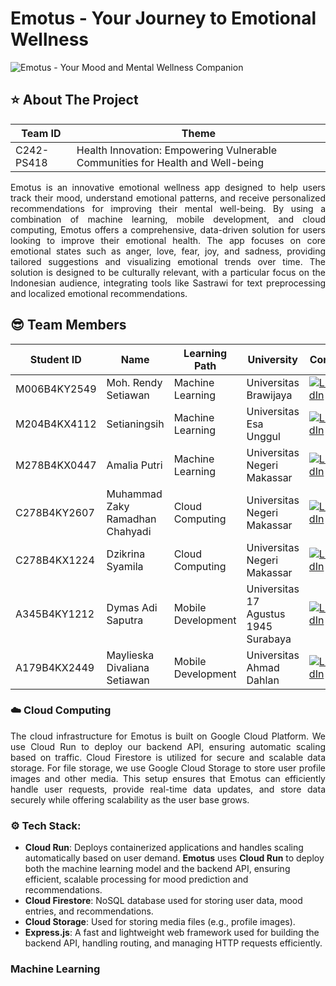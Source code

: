 # Emotus - Your Journey to Emotional Wellness
![Emotus - Your Mood and Mental Wellness Companion](https://github.com/user-attachments/assets/88f4bcae-7147-423a-a66e-8113a764bf5b)
## ⭐ **About The Project**
| **Team ID**  | **Theme**                                                        |
|--------------|------------------------------------------------------------------|
| C242-PS418   | Health Innovation: Empowering Vulnerable Communities for Health and Well-being |

<p align="justify">
Emotus is an innovative emotional wellness app designed to help users track their mood, understand emotional patterns, and receive personalized recommendations for improving their mental well-being. By using a combination of machine learning, mobile development, and cloud computing, Emotus offers a comprehensive, data-driven solution for users looking to improve their emotional health. The app focuses on core emotional states such as anger, love, fear, joy, and sadness, providing tailored suggestions and visualizing emotional trends over time. The solution is designed to be culturally relevant, with a particular focus on the Indonesian audience, integrating tools like Sastrawi for text preprocessing and localized emotional recommendations.
</p>

## 😎 **Team Members**
| **Student ID**       | **Name**                             | **Learning Path**    | **University**                             | **Contact**                                                                                         |
|----------------------|--------------------------------------|----------------------|--------------------------------------------|-----------------------------------------------------------------------------------------------------|
| M006B4KY2549         | Moh. Rendy Setiawan                  | Machine Learning     | Universitas Brawijaya                      | [![LinkedIn](https://img.shields.io/badge/LinkedIn-0077B5?style=for-the-badge&logo=linkedin&logoColor=white)](https://www.linkedin.com/in/moh-rendy-setiawan-448602221/)              |
| M204B4KX4112         | Setianingsih                         | Machine Learning     | Universitas Esa Unggul                     | [![LinkedIn](https://img.shields.io/badge/LinkedIn-0077B5?style=for-the-badge&logo=linkedin&logoColor=white)](https://www.linkedin.com/in/setianingsih03/)              |
| M278B4KX0447         | Amalia Putri                         | Machine Learning     | Universitas Negeri Makassar                | [![LinkedIn](https://img.shields.io/badge/LinkedIn-0077B5?style=for-the-badge&logo=linkedin&logoColor=white)](https://www.linkedin.com/in/amalia-putri-0b4068328/)                |
| C278B4KY2607         | Muhammad Zaky Ramadhan Chahyadi      | Cloud Computing      | Universitas Negeri Makassar                | [![LinkedIn](https://img.shields.io/badge/LinkedIn-0077B5?style=for-the-badge&logo=linkedin&logoColor=white)](https://www.linkedin.com/in/zakychahyadi/)              |
| C278B4KX1224         | Dzikrina Syamila                     | Cloud Computing      | Universitas Negeri Makassar                | [![LinkedIn](https://img.shields.io/badge/LinkedIn-0077B5?style=for-the-badge&logo=linkedin&logoColor=white)](https://www.linkedin.com/in/dzikrinasyml/)            |
| A345B4KY1212         | Dymas Adi Saputra                    | Mobile Development   | Universitas 17 Agustus 1945 Surabaya       | [![LinkedIn](https://img.shields.io/badge/LinkedIn-0077B5?style=for-the-badge&logo=linkedin&logoColor=white)](https://www.linkedin.com/in/dymas-adi-saputra-918938205/)                    |
| A179B4KX2449         | Maylieska Divaliana Setiawan         | Mobile Development   | Universitas Ahmad Dahlan                   | [![LinkedIn](https://img.shields.io/badge/LinkedIn-0077B5?style=for-the-badge&logo=linkedin&logoColor=white)](https://www.linkedin.com/in/maylieskadivaliana/)          |

### ☁️ **Cloud Computing**
<p align="justify">
The cloud infrastructure for Emotus is built on Google Cloud Platform. We use Cloud Run to deploy our backend API, ensuring automatic scaling based on traffic. Cloud Firestore is utilized for secure and scalable data storage. For file storage, we use Google Cloud Storage to store user profile images and other media. This setup ensures that Emotus can efficiently handle user requests, provide real-time data updates, and store data securely while offering scalability as the user base grows.
</p>

### ⚙️ **Tech Stack:**

- **Cloud Run**: Deploys containerized applications and handles scaling automatically based on user demand. **Emotus** uses **Cloud Run** to deploy both the machine learning model and the backend API, ensuring efficient, scalable processing for mood prediction and recommendations.
- **Cloud Firestore**: NoSQL database used for storing user data, mood entries, and recommendations.
- **Cloud Storage**: Used for storing media files (e.g., profile images).
- **Express.js**: A fast and lightweight web framework used for building the backend API, handling routing, and managing HTTP requests efficiently.

### **Machine Learning**
